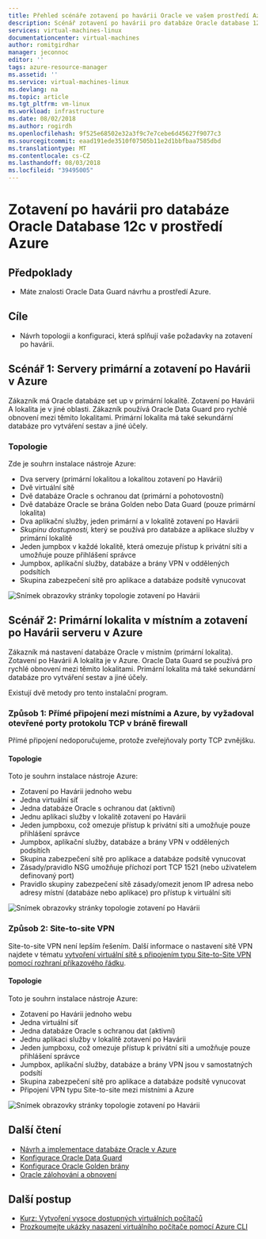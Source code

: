 ```yaml
---
title: Přehled scénáře zotavení po havárii Oracle ve vašem prostředí Azure | Dokumentace Microsoftu
description: Scénář zotavení po havárii pro databáze Oracle database 12c v prostředí Azure
services: virtual-machines-linux
documentationcenter: virtual-machines
author: romitgirdhar
manager: jeconnoc
editor: ''
tags: azure-resource-manager
ms.assetid: ''
ms.service: virtual-machines-linux
ms.devlang: na
ms.topic: article
ms.tgt_pltfrm: vm-linux
ms.workload: infrastructure
ms.date: 08/02/2018
ms.author: rogirdh
ms.openlocfilehash: 9f525e68502e32a3f9c7e7cebe6d45627f9077c3
ms.sourcegitcommit: eaad191ede3510f07505b11e2d1bbfbaa7585dbd
ms.translationtype: MT
ms.contentlocale: cs-CZ
ms.lasthandoff: 08/03/2018
ms.locfileid: "39495005"
---
```

# <a name="disaster-recovery-for-an-oracle-database-12c-database-in-an-azure-environment"></a>Zotavení po havárii pro databáze Oracle Database 12c v prostředí Azure

## <a name="assumptions"></a>Předpoklady

- Máte znalosti Oracle Data Guard návrhu a prostředí Azure.


## <a name="goals"></a>Cíle
- Návrh topologii a konfiguraci, která splňují vaše požadavky na zotavení po havárii.

## <a name="scenario-1-primary-and-dr-sites-on-azure"></a>Scénář 1: Servery primární a zotavení po Havárii v Azure

Zákazník má Oracle databáze set up v primární lokalitě. Zotavení po Havárii A lokalita je v jiné oblasti. Zákazník používá Oracle Data Guard pro rychlé obnovení mezi těmito lokalitami. Primární lokalita má také sekundární databáze pro vytváření sestav a jiné účely. 

### <a name="topology"></a>Topologie

Zde je souhrn instalace nástroje Azure:

- Dva servery (primární lokalitou a lokalitou zotavení po Havárii)
- Dvě virtuální sítě
- Dvě databáze Oracle s ochranou dat (primární a pohotovostní)
- Dvě databáze Oracle se brána Golden nebo Data Guard (pouze primární lokalita)
- Dva aplikační služby, jeden primární a v lokalitě zotavení po Havárii
- *Skupinu dostupnosti,* který se používá pro databáze a aplikace služby v primární lokalitě
- Jeden jumpbox v každé lokalitě, která omezuje přístup k privátní síti a umožňuje pouze přihlášení správce
- Jumpbox, aplikační služby, databáze a brány VPN v oddělených podsítích
- Skupina zabezpečení sítě pro aplikace a databáze podsítě vynucovat

![Snímek obrazovky stránky topologie zotavení po Havárii](./media/oracle-disaster-recovery/oracle_topology_01.png)

## <a name="scenario-2-primary-site-on-premises-and-dr-site-on-azure"></a>Scénář 2: Primární lokalita v místním a zotavení po Havárii serveru v Azure

Zákazník má nastavení databáze Oracle v místním (primární lokalita). Zotavení po Havárii A lokalita je v Azure. Oracle Data Guard se používá pro rychlé obnovení mezi těmito lokalitami. Primární lokalita má také sekundární databáze pro vytváření sestav a jiné účely. 

Existují dvě metody pro tento instalační program.

### <a name="approach-1-direct-connections-between-on-premises-and-azure-requiring-open-tcp-ports-on-the-firewall"></a>Způsob 1: Přímé připojení mezi místními a Azure, by vyžadoval otevřené porty protokolu TCP v bráně firewall 

Přímé připojení nedoporučujeme, protože zveřejňovaly porty TCP zvnějšku.

#### <a name="topology"></a>Topologie

Toto je souhrn instalace nástroje Azure:

- Zotavení po Havárii jednoho webu 
- Jedna virtuální síť
- Jedna databáze Oracle s ochranou dat (aktivní)
- Jednu aplikaci služby v lokalitě zotavení po Havárii
- Jeden jumpboxu, což omezuje přístup k privátní síti a umožňuje pouze přihlášení správce
- Jumpbox, aplikační služby, databáze a brány VPN v oddělených podsítích
- Skupina zabezpečení sítě pro aplikace a databáze podsítě vynucovat
- Zásady/pravidlo NSG umožňuje příchozí port TCP 1521 (nebo uživatelem definovaný port)
- Pravidlo skupiny zabezpečení sítě zásady/omezit jenom IP adresa nebo adresy místní (databáze nebo aplikace) pro přístup k virtuální síti

![Snímek obrazovky stránky topologie zotavení po Havárii](./media/oracle-disaster-recovery/oracle_topology_02.png)

### <a name="approach-2-site-to-site-vpn"></a>Způsob 2: Site-to-site VPN
Site-to-site VPN není lepším řešením. Další informace o nastavení sítě VPN najdete v tématu [vytvoření virtuální sítě s připojením typu Site-to-Site VPN pomocí rozhraní příkazového řádku](https://docs.microsoft.com/azure/vpn-gateway/vpn-gateway-howto-site-to-site-resource-manager-cli).

#### <a name="topology"></a>Topologie

Toto je souhrn instalace nástroje Azure:

- Zotavení po Havárii jednoho webu 
- Jedna virtuální síť 
- Jedna databáze Oracle s ochranou dat (aktivní)
- Jednu aplikaci služby v lokalitě zotavení po Havárii
- Jeden jumpboxu, což omezuje přístup k privátní síti a umožňuje pouze přihlášení správce
- Jumpbox, aplikační služby, databáze a brány VPN jsou v samostatných podsítí
- Skupina zabezpečení sítě pro aplikace a databáze podsítě vynucovat
- Připojení VPN typu Site-to-site mezi místními a Azure

![Snímek obrazovky stránky topologie zotavení po Havárii](./media/oracle-disaster-recovery/oracle_topology_03.png)

## <a name="additional-reading"></a>Další čtení

- [Návrh a implementace databáze Oracle v Azure](oracle-design.md)
- [Konfigurace Oracle Data Guard](configure-oracle-dataguard.md)
- [Konfigurace Oracle Golden brány](configure-oracle-golden-gate.md)
- [Oracle zálohování a obnovení](oracle-backup-recovery.md)


## <a name="next-steps"></a>Další postup

- [Kurz: Vytvoření vysoce dostupných virtuálních počítačů](../../linux/create-cli-complete.md)
- [Prozkoumejte ukázky nasazení virtuálního počítače pomocí Azure CLI](../../linux/cli-samples.md)
